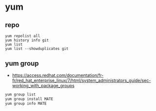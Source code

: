 # yum

## repo
```
yum repolist all
yum history info git
yum list
yum list --showduplicates git
```

## yum group
* https://access.redhat.com/documentation/fr-fr/red_hat_enterprise_linux/7/html/system_administrators_guide/sec-working_with_package_groups
```bash
yum group list
yum group install MATE
yum group info MATE
```
